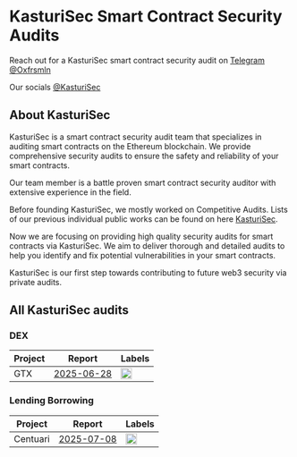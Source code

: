 # KasturiSec Smart Contract Security Audits

Reach out for a KasturiSec smart contract security audit on [Telegram @Oxfrsmln](https://t.me/Oxfrsmln)

Our socials [@KasturiSec](https://x.com/KasturiSec)

## About KasturiSec

KasturiSec is a smart contract security audit team that specializes in auditing smart contracts on the Ethereum blockchain.
We provide comprehensive security audits to ensure the safety and reliability of your smart contracts.

Our team member is a battle proven smart contract security auditor with extensive experience in the field.

Before founding KasturiSec, we mostly worked on Competitive Audits.
Lists of our previous individual public works can be found on here [KasturiSec](https://audits.sherlock.xyz/watson/KasturiSec).

Now we are focusing on providing high quality security audits for smart contracts via KasturiSec.
We aim to deliver thorough and detailed audits to help you identify and fix potential vulnerabilities in your smart contracts.

KasturiSec is our first step towards contributing to future web3 security via private audits.

## All KasturiSec audits

### DEX

| Project           | Report                                                               | Labels                                                                                      |
| ----------------- | -------------------------------------------------------------------- | ------------------------------------------------------------------------------------------- |
| GTX               | [2025-06-28](team/pdf/2025-06-28-GTX.pdf)                            | <img height="20" src="https://img.shields.io/badge/-Solidity-63698d?style=flat" />          |

### Lending Borrowing

| Project           | Report                                                               | Labels                                                                                      |
| ----------------- | -------------------------------------------------------------------- | ------------------------------------------------------------------------------------------- |
| Centuari          | [2025-07-08](team/pdf/2025-07-08-Centuari.pdf)                       | <img height="20" src="https://img.shields.io/badge/-Solidity-63698d?style=flat" />          |
